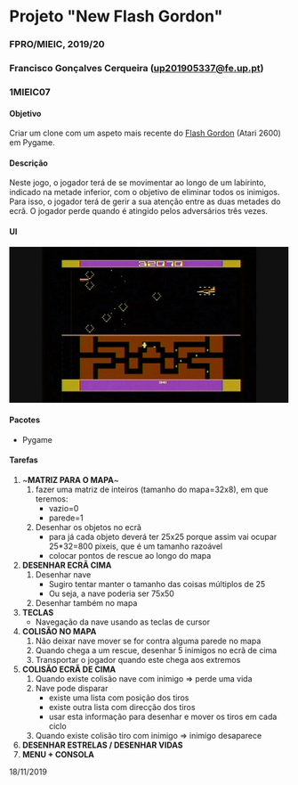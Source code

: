 # Projeto "New Flash Gordon"
### FPRO/MIEIC, 2019/20
### Francisco Gonçalves Cerqueira (up201905337@fe.up.pt)
### 1MIEIC07 

#### Objetivo

Criar um clone com um aspeto mais recente do [Flash Gordon](http://www.free80sarcade.com/2600_Flash_Gordon.php) (Atari 2600) em Pygame.

#### Descrição

Neste jogo, o jogador terá de se movimentar ao longo de um labirinto, indicado na metade inferior, com o objetivo de eliminar todos os inimigos. Para isso, o jogador terá de gerir a sua atenção entre as duas metades do ecrã.
O jogador perde quando é atingido pelos adversários três vezes.

#### UI

![UI](https://github.com/xico2001pt/flashgordon-atari/blob/master/flash_gordon_ui.jpg)

#### Pacotes

- Pygame

#### Tarefas

1. ~**MATRIZ PARA O MAPA**~
   1. fazer uma matriz de inteiros (tamanho do mapa=32x8), em que teremos:
      * vazio=0
      * parede=1
   1. Desenhar os objetos no ecrã
      * para já cada objeto deverá ter 25x25 porque assim vai ocupar 25*32=800 pixeis, que é um tamanho razoável
      * colocar pontos de rescue ao longo do mapa
1. **DESENHAR ECRÃ CIMA**
   1. Desenhar nave
       * Sugiro tentar manter o tamanho das coisas múltiplos de 25
       * Ou seja, a nave poderia ser 75x50
   1. Desenhar também no mapa
1. **TECLAS**
   * Navegação da nave usando as teclas de cursor
1. **COLISÃO NO MAPA**
   1. Não deixar nave mover se for contra alguma parede no mapa
   1. Quando chega a um rescue, desenhar 5 inimigos no ecrã de cima
   1. Transportar o jogador quando este chega aos extremos
1. **COLISÃO ECRÃ DE CIMA**
   1. Quando existe colisão nave com inimigo => perde uma vida
   1. Nave pode disparar
      * existe uma lista com posição dos tiros
      * existe outra lista com direcção dos tiros
      * usar esta informação para desenhar e mover os tiros em cada ciclo
   1. Quando existe colisão tiro com inimigo => inimigo desaparece
1. **DESENHAR ESTRELAS / DESENHAR VIDAS**
1. **MENU + CONSOLA**

18/11/2019
